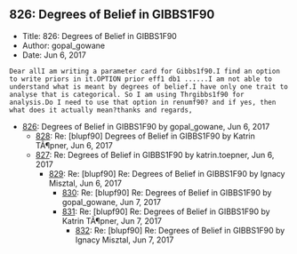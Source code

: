 ## 826: Degrees of Belief in GIBBS1F90

- Title: 826: Degrees of Belief in GIBBS1F90
- Author: gopal_gowane
- Date: Jun 6, 2017

```
Dear allI am writing a parameter card for Gibbs1f90.I find an option to write priors in it.OPTION prior eff1 db1 ......I am not able to understand what is meant by degrees of belief.I have only one trait to analyse that is categorical. So I am using Thrgibbs1f90 for analysis.Do I need to use that option in renumf90? and if yes, then what does it actually mean?thanks and regards,
```

- [826](0826.md): Degrees of Belief in GIBBS1F90 by gopal_gowane, Jun 6, 2017
    - [828](0828.md): Re: [blupf90] Degrees of Belief in GIBBS1F90 by Katrin TÃ¶pner, Jun 6, 2017
    - [827](0827.md): Re: Degrees of Belief in GIBBS1F90 by katrin.toepner, Jun 6, 2017
        - [829](0829.md): Re: [blupf90] Re: Degrees of Belief in GIBBS1F90 by Ignacy Misztal, Jun 6, 2017
            - [830](0830.md): Re: [blupf90] Re: Degrees of Belief in GIBBS1F90 by gopal_gowane, Jun 7, 2017
            - [831](0831.md): Re: [blupf90] Re: Degrees of Belief in GIBBS1F90 by Katrin TÃ¶pner, Jun 7, 2017
                - [832](0832.md): Re: [blupf90] Re: Degrees of Belief in GIBBS1F90 by Ignacy Misztal, Jun 7, 2017
